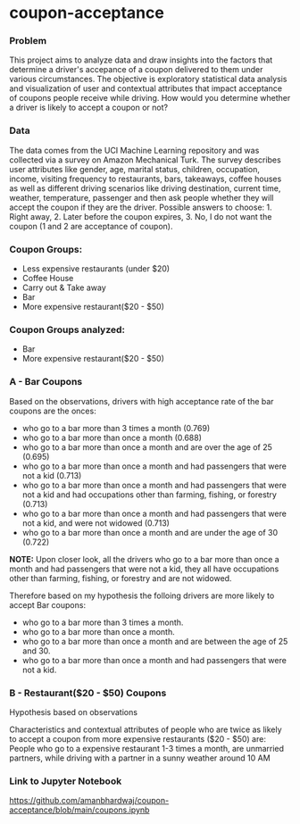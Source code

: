 # coupon-acceptance
### Problem
This project aims to analyze data and draw insights into the factors that determine a driver's accepance of a coupon delivered to them under various circumstances. The objective is exploratory statistical data analysis and visualization of user and contextual attributes that impact acceptance of coupons people receive while driving. How would you determine whether a driver is likely to accept a coupon or not?

### Data
The data comes from the UCI Machine Learning repository and was collected via a survey on Amazon Mechanical Turk. The survey describes user attributes like gender, age, marital status, children, occupation, income, visiting frequency to restaurants, bars, takeaways, coffee houses as well as different driving scenarios like driving destination, current time, weather, temperature, passenger and then ask people whether they will accept the coupon if they are the driver. Possible answers to choose: 1. Right away, 2. Later before the coupon expires, 3. No, I do not want the coupon (1 and 2 are acceptance of coupon).

### Coupon Groups: 
- Less expensive restaurants (under $20)
- Coffee House
- Carry out & Take away
- Bar
- More expensive restaurant($20 - $50)

### Coupon Groups analyzed: 
- Bar
- More expensive restaurant($20 - $50)


### A - Bar Coupons

Based on the observations, drivers with high acceptance rate of the bar coupons are the onces:
- who go to a bar more than 3 times a month (0.769)
- who go to a bar more than once a month (0.688)
- who go to a bar more than once a month and are over the age of 25 (0.695)
- who go to a bar more than once a month and had passengers that were not a kid (0.713)
- who go to a bar more than once a month and had passengers that were not a kid and had occupations other than farming, fishing, or forestry (0.713)
- who go to a bar more than once a month and had passengers that were not a kid, and were not widowed (0.713)
- who go to a bar more than once a month and are under the age of 30 (0.722)

**NOTE:** Upon closer look, all the drivers who go to a bar more than once a month and had passengers that were not a kid, they all have occupations other than farming, fishing, or forestry and are not widowed.

Therefore based on my hypothesis the folloing drivers are more likely to accept Bar coupons:
- who go to a bar more than 3 times a month.
- who go to a bar more than once a month.
- who go to a bar more than once a month and are between the age of 25 and 30.
- who go to a bar more than once a month and had passengers that were not a kid.

### B - Restaurant($20 - $50) Coupons

Hypothesis based on observations

Characteristics and contextual attributes of people who are twice as likely to accept a coupon from more expensive restaurants ($20 - $50) are:
People who go to a expensive restaurant 1-3 times a month, are unmarried partners, while driving with a partner in a sunny weather around 10 AM 

### Link to Jupyter Notebook
https://github.com/amanbhardwaj/coupon-acceptance/blob/main/coupons.ipynb
